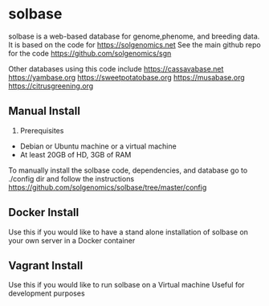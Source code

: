 # solbase
solbase is a web-based database for genome,phenome, and breeding data.
It is based on the code for https://solgenomics.net
See the main github repo for the code https://github.com/solgenomics/sgn

Other databases using this code include 
https://cassavabase.net
https://yambase.org
https://sweetpotatobase.org
https://musabase.org
https://citrusgreening.org


## Manual Install

1. Prerequisites
* Debian or Ubuntu machine or a virtual machine
* At least 20GB of HD, 3GB of RAM 

To manually install the solbase code, dependencies, and database 
go to ./config dir and follow the instructions 
https://github.com/solgenomics/solbase/tree/master/config


## Docker Install
Use this if you would like to have a stand alone installation of solbase on your own server in a Docker container 


## Vagrant Install
Use this if you would like to run solbase on a Virtual machine 
Useful for development purposes 

